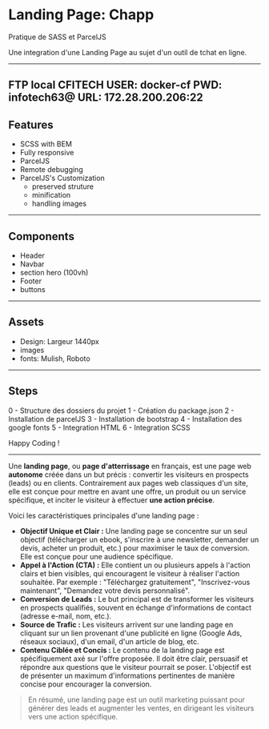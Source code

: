 Landing Page: Chapp
============

Pratique de SASS et ParcelJS

Une integration d'une Landing Page au sujet d'un outil de tchat en ligne.

---
FTP local  CFITECH
USER: docker-cf
PWD: infotech63@
URL: 172.28.200.206:22
---

Features
-----------

- SCSS with BEM
- Fully responsive
- ParcelJS
- Remote debugging
- ParcelJS's Customization
  - preserved struture
  - minification
  - handling images

---

Components
-----------

- Header
- Navbar
- section hero (100vh)
- Footer
- buttons

---

Assets
-------

- Design: Largeur 1440px
- images
- fonts: Mulish, Roboto

---

Steps
------

0 - Structure des dossiers du projet
1 - Création du package.json
2 - Installation de parcelJS
3 - Installation de bootstrap
4 - Installation des google fonts
5 - Integration HTML
6 - Integration SCSS

Happy Coding !

---


Une **landing page**, ou **page d'atterrissage** en français, est une page web **autonome** créée dans un but précis : convertir les visiteurs en prospects (leads) ou en clients. 
Contrairement aux pages web classiques d'un site, elle est conçue pour mettre en avant une offre, un produit ou un service spécifique, et inciter le visiteur à effectuer **une action précise**.

Voici les caractéristiques principales d'une landing page :

- **Objectif Unique et Clair :** Une landing page se concentre sur un seul objectif (télécharger un ebook, s'inscrire à une newsletter, demander un devis, acheter un produit, etc.) pour maximiser le taux de conversion. 
Elle est conçue pour une audience spécifique.
- **Appel à l'Action (CTA) :** Elle contient un ou plusieurs appels à l'action clairs et bien visibles, qui encouragent le visiteur à réaliser l'action souhaitée. Par exemple : "Téléchargez gratuitement", "Inscrivez-vous maintenant", "Demandez votre devis personnalisé".
- **Conversion de Leads :** Le but principal est de transformer les visiteurs en prospects qualifiés, souvent en échange d'informations de contact (adresse e-mail, nom, etc.).
- **Source de Trafic :** Les visiteurs arrivent sur une landing page en cliquant sur un lien provenant d'une publicité en ligne (Google Ads, réseaux sociaux), d'un email, d'un article de blog, etc.
- **Contenu Ciblée et Concis :** Le contenu de la landing page est spécifiquement axé sur l'offre proposée. Il doit être clair, persuasif et répondre aux questions que le visiteur pourrait se poser. L'objectif est de présenter un maximum d'informations pertinentes de manière concise pour encourager la conversion.

> En résumé, une landing page est un outil marketing puissant pour générer des leads et augmenter les ventes, en dirigeant les visiteurs vers une action spécifique.
